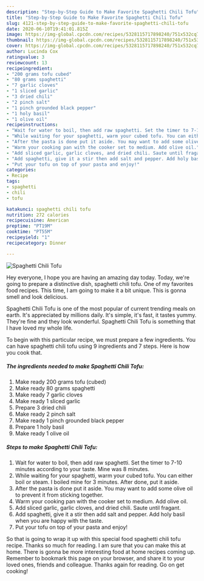 ```yaml
---
description: "Step-by-Step Guide to Make Favorite Spaghetti Chili Tofu"
title: "Step-by-Step Guide to Make Favorite Spaghetti Chili Tofu"
slug: 4121-step-by-step-guide-to-make-favorite-spaghetti-chili-tofu
date: 2020-06-10T19:41:01.815Z
image: https://img-global.cpcdn.com/recipes/5328115717898240/751x532cq70/spaghetti-chili-tofu-recipe-main-photo.jpg
thumbnail: https://img-global.cpcdn.com/recipes/5328115717898240/751x532cq70/spaghetti-chili-tofu-recipe-main-photo.jpg
cover: https://img-global.cpcdn.com/recipes/5328115717898240/751x532cq70/spaghetti-chili-tofu-recipe-main-photo.jpg
author: Lucinda Cox
ratingvalue: 3
reviewcount: 13
recipeingredient:
- "200 grams tofu cubed"
- "80 grams spaghetti"
- "7 garlic cloves"
- "1 sliced garlic"
- "3 dried chili"
- "2 pinch salt"
- "1 pinch grounded black pepper"
- "1 holy basil"
- "1 olive oil"
recipeinstructions:
- "Wait for water to boil, then add raw spaghetti. Set the timer to 7-10 minutes according to your taste. Mine was 8 minutes."
- "While waiting for your spaghetti, warm your cubed tofu. You can either boil or steam. I boiled mine for 3 minutes. After done, put it aside."
- "After the pasta is done put it aside. You may want to add some olive oil to prevent it from sticking together."
- "Warm your cooking pan with the cooker set to medium. Add olive oil."
- "Add sliced garlic, garlic cloves, and dried chili. Saute until fragant."
- "Add spaghetti, give it a stir then add salt and pepper. Add holy basil when you are happy with the taste."
- "Put your tofu on top of your pasta and enjoy!"
categories:
- Recipe
tags:
- spaghetti
- chili
- tofu

katakunci: spaghetti chili tofu 
nutrition: 272 calories
recipecuisine: American
preptime: "PT19M"
cooktime: "PT55M"
recipeyield: "1"
recipecategory: Dinner

---
```



![Spaghetti Chili Tofu](https://img-global.cpcdn.com/recipes/5328115717898240/751x532cq70/spaghetti-chili-tofu-recipe-main-photo.jpg)

Hey everyone, I hope you are having an amazing day today. Today, we're going to prepare a distinctive dish, spaghetti chili tofu. One of my favorites food recipes. This time, I am going to make it a bit unique. This is gonna smell and look delicious.

Spaghetti Chili Tofu is one of the most popular of current trending meals on earth. It's appreciated by millions daily. It's simple, it's fast, it tastes yummy. They're fine and they look wonderful. Spaghetti Chili Tofu is something that I have loved my whole life.




To begin with this particular recipe, we must prepare a few ingredients. You can have spaghetti chili tofu using 9 ingredients and 7 steps. Here is how you cook that.

<!--inarticleads1-->

##### The ingredients needed to make Spaghetti Chili Tofu:

1. Make ready 200 grams tofu (cubed)
1. Make ready 80 grams spaghetti
1. Make ready 7 garlic cloves
1. Make ready 1 sliced garlic
1. Prepare 3 dried chili
1. Make ready 2 pinch salt
1. Make ready 1 pinch grounded black pepper
1. Prepare 1 holy basil
1. Make ready 1 olive oil




<!--inarticleads2-->

##### Steps to make Spaghetti Chili Tofu:

1. Wait for water to boil, then add raw spaghetti. Set the timer to 7-10 minutes according to your taste. Mine was 8 minutes.
1. While waiting for your spaghetti, warm your cubed tofu. You can either boil or steam. I boiled mine for 3 minutes. After done, put it aside.
1. After the pasta is done put it aside. You may want to add some olive oil to prevent it from sticking together.
1. Warm your cooking pan with the cooker set to medium. Add olive oil.
1. Add sliced garlic, garlic cloves, and dried chili. Saute until fragant.
1. Add spaghetti, give it a stir then add salt and pepper. Add holy basil when you are happy with the taste.
1. Put your tofu on top of your pasta and enjoy!




So that is going to wrap it up with this special food spaghetti chili tofu recipe. Thanks so much for reading. I am sure that you can make this at home. There is gonna be more interesting food at home recipes coming up. Remember to bookmark this page on your browser, and share it to your loved ones, friends and colleague. Thanks again for reading. Go on get cooking!
